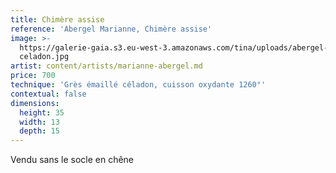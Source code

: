 ```yaml
---
title: Chimère assise
reference: 'Abergel Marianne, Chimère assise'
image: >-
  https://galerie-gaia.s3.eu-west-3.amazonaws.com/tina/uploads/abergel-marianne/galerie-gaia-abergel-mariane-chimere
  celadon.jpg
artist: content/artists/marianne-abergel.md
price: 700
technique: 'Grès émaillé céladon, cuisson oxydante 1260°'
contextual: false
dimensions:
  height: 35
  width: 13
  depth: 15
---
```


Vendu sans le socle en chêne
